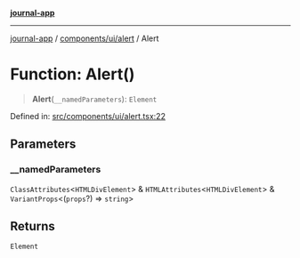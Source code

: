 [**journal-app**](../../../../README.md)

***

[journal-app](../../../../modules.md) / [components/ui/alert](../README.md) / Alert

# Function: Alert()

> **Alert**(`__namedParameters`): `Element`

Defined in: [src/components/ui/alert.tsx:22](https://github.com/FullStackExam/shamiri-journaling/blob/2429a79bf524ec1d1bc42e8c42aa2b20457e1d23/src/components/ui/alert.tsx#L22)

## Parameters

### \_\_namedParameters

`ClassAttributes`\<`HTMLDivElement`\> & `HTMLAttributes`\<`HTMLDivElement`\> & `VariantProps`\<(`props`?) => `string`\>

## Returns

`Element`
